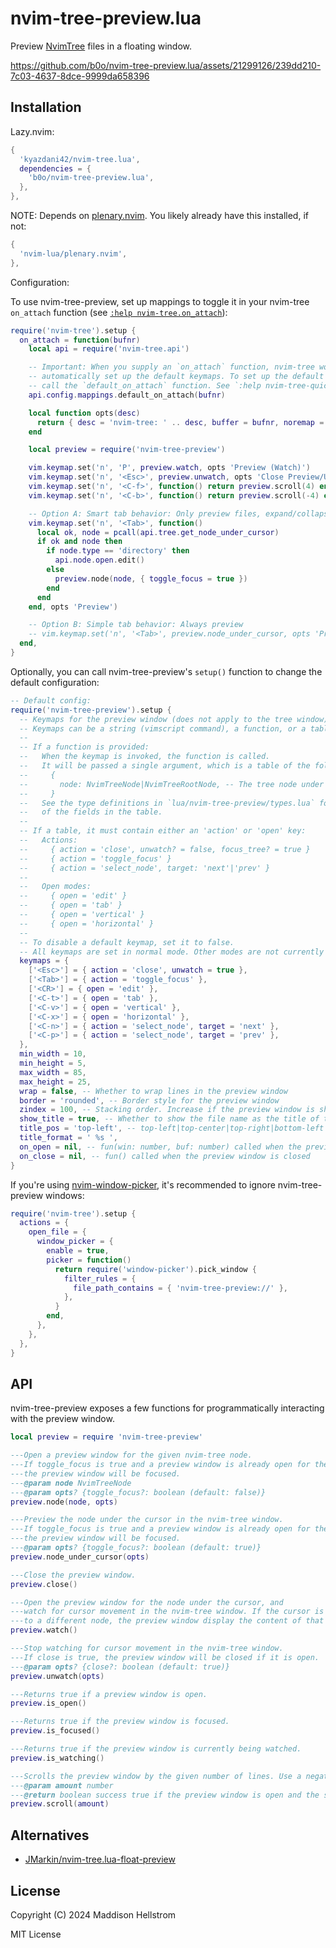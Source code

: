# nvim-tree-preview.lua

Preview [NvimTree](https://github.com/nvim-tree/nvim-tree.lua/) files in a floating window.

https://github.com/b0o/nvim-tree-preview.lua/assets/21299126/239dd210-7c03-4637-8dce-9999da658396

## Installation

Lazy.nvim:

```lua
{
  'kyazdani42/nvim-tree.lua',
  dependencies = {
    'b0o/nvim-tree-preview.lua',
  },
},
```

NOTE: Depends on [plenary.nvim](https://github.com/nvim-lua/plenary.nvim). You likely already have this installed, if not:

```lua
{
  'nvim-lua/plenary.nvim',
},
```


Configuration:

To use nvim-tree-preview, set up mappings to toggle it in your nvim-tree `on_attach` function (see [`:help nvim-tree.on_attach`](https://github.com/nvim-tree/nvim-tree.lua/blob/5a18b9827491aa1aea710bc9b85c6b63ed0dad14/doc/nvim-tree-lua.txt#L644)):

```lua
require('nvim-tree').setup {
  on_attach = function(bufnr)
    local api = require('nvim-tree.api')

    -- Important: When you supply an `on_attach` function, nvim-tree won't
    -- automatically set up the default keymaps. To set up the default keymaps,
    -- call the `default_on_attach` function. See `:help nvim-tree-quickstart-custom-mappings`.
    api.config.mappings.default_on_attach(bufnr)

    local function opts(desc)
      return { desc = 'nvim-tree: ' .. desc, buffer = bufnr, noremap = true, silent = true, nowait = true }
    end

    local preview = require('nvim-tree-preview')

    vim.keymap.set('n', 'P', preview.watch, opts 'Preview (Watch)')
    vim.keymap.set('n', '<Esc>', preview.unwatch, opts 'Close Preview/Unwatch')
    vim.keymap.set('n', '<C-f>', function() return preview.scroll(4) end, opts 'Scroll Down')
    vim.keymap.set('n', '<C-b>', function() return preview.scroll(-4) end, opts 'Scroll Up')

    -- Option A: Smart tab behavior: Only preview files, expand/collapse directories (recommended)
    vim.keymap.set('n', '<Tab>', function()
      local ok, node = pcall(api.tree.get_node_under_cursor)
      if ok and node then
        if node.type == 'directory' then
          api.node.open.edit()
        else
          preview.node(node, { toggle_focus = true })
        end
      end
    end, opts 'Preview')

    -- Option B: Simple tab behavior: Always preview
    -- vim.keymap.set('n', '<Tab>', preview.node_under_cursor, opts 'Preview')
  end,
}
```

Optionally, you can call nvim-tree-preview's `setup()` function to change the default configuration:

```lua
-- Default config:
require('nvim-tree-preview').setup {
  -- Keymaps for the preview window (does not apply to the tree window).
  -- Keymaps can be a string (vimscript command), a function, or a table.
  --
  -- If a function is provided:
  --   When the keymap is invoked, the function is called.
  --   It will be passed a single argument, which is a table of the following form:
  --     {
  --       node: NvimTreeNode|NvimTreeRootNode, -- The tree node under the cursor
  --     }
  --   See the type definitions in `lua/nvim-tree-preview/types.lua` for a description
  --   of the fields in the table.
  --
  -- If a table, it must contain either an 'action' or 'open' key:
  --   Actions:
  --     { action = 'close', unwatch? = false, focus_tree? = true }
  --     { action = 'toggle_focus' }
  --     { action = 'select_node', target: 'next'|'prev' }
  --
  --   Open modes:
  --     { open = 'edit' }
  --     { open = 'tab' }
  --     { open = 'vertical' }
  --     { open = 'horizontal' }
  --
  -- To disable a default keymap, set it to false.
  -- All keymaps are set in normal mode. Other modes are not currently supported.
  keymaps = {
    ['<Esc>'] = { action = 'close', unwatch = true },
    ['<Tab>'] = { action = 'toggle_focus' },
    ['<CR>'] = { open = 'edit' },
    ['<C-t>'] = { open = 'tab' },
    ['<C-v>'] = { open = 'vertical' },
    ['<C-x>'] = { open = 'horizontal' },
    ['<C-n>'] = { action = 'select_node', target = 'next' },
    ['<C-p>'] = { action = 'select_node', target = 'prev' },
  },
  min_width = 10,
  min_height = 5,
  max_width = 85,
  max_height = 25,
  wrap = false, -- Whether to wrap lines in the preview window
  border = 'rounded', -- Border style for the preview window
  zindex = 100, -- Stacking order. Increase if the preview window is shown below other windows.
  show_title = true, -- Whether to show the file name as the title of the preview window
  title_pos = 'top-left', -- top-left|top-center|top-right|bottom-left|bottom-center|bottom-right
  title_format = ' %s ',
  on_open = nil, -- fun(win: number, buf: number) called when the preview window is opened
  on_close = nil, -- fun() called when the preview window is closed
}
```


If you're using [nvim-window-picker](https://github.com/s1n7ax/nvim-window-picker), it's recommended to ignore nvim-tree-preview windows:

```lua
require('nvim-tree').setup {
  actions = {
    open_file = {
      window_picker = {
        enable = true,
        picker = function()
          return require('window-picker').pick_window {
            filter_rules = {
              file_path_contains = { 'nvim-tree-preview://' },
            },
          }
        end,
      },
    },
  },
}
```

## API

nvim-tree-preview exposes a few functions for programmatically interacting with the preview window.

```lua
local preview = require 'nvim-tree-preview'

---Open a preview window for the given nvim-tree node.
---If toggle_focus is true and a preview window is already open for the node,
---the preview window will be focused.
---@param node NvimTreeNode
---@param opts? {toggle_focus?: boolean (default: false)}
preview.node(node, opts)

---Preview the node under the cursor in the nvim-tree window.
---If toggle_focus is true and a preview window is already open for the node,
---the preview window will be focused.
---@param opts? {toggle_focus?: boolean (default: true)}
preview.node_under_cursor(opts)

---Close the preview window.
preview.close()

---Open the preview window for the node under the cursor, and
---watch for cursor movement in the nvim-tree window. If the cursor is moved
---to a different node, the preview window display the content of that node.
preview.watch()

---Stop watching for cursor movement in the nvim-tree window.
---If close is true, the preview window will be closed if it is open.
---@param opts? {close?: boolean (default: true)}
preview.unwatch(opts)

---Returns true if a preview window is open.
preview.is_open()

---Returns true if the preview window is focused.
preview.is_focused()

---Returns true if the preview window is currently being watched.
preview.is_watching()

---Scrolls the preview window by the given number of lines. Use a negative number to scroll up.
---@param amount number
---@return boolean success true if the preview window is open and the scroll was successful.
preview.scroll(amount)
```

## Alternatives

- [JMarkin/nvim-tree.lua-float-preview](https://github.com/JMarkin/nvim-tree.lua-float-preview/)

## License

Copyright (C) 2024 Maddison Hellstrom

MIT License
